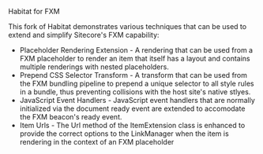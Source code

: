 Habitat for FXM

This fork of Habitat demonstrates various techniques that can be used to extend and simplify Sitecore's FXM capability:

* Placeholder Rendering Extension - A rendering that can be used from a FXM placeholder to render an item that itself has a layout and contains multiple renderings with nested placeholders.
* Prepend CSS Selector Transform - A transform that can be used from the FXM bundling pipeline to prepend a unique selector to all style rules in a bundle, thus preventing collisions with the host site's native stlyes.
* JavaScript Event Handlers - JavaScript event handlers that are normally initialized via the document ready event are extended to accomodate the FXM beacon's ready event.
* Item Urls - The Url method of the ItemExtension class is enhanced to provide the correct options to the LinkManager when the item is rendering in the context of an FXM placeholder

